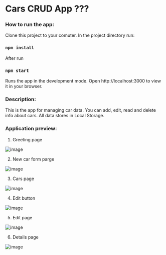 # Cars CRUD App ??? 

### **How to run the app:**

Clone this project to your comuter.
In the project directory run:
### `npm install`

After run 
### `npm start` 

Runs the app in the development mode. Open http://localhost:3000 to view it in your browser.


### **Description:**
This is the app for managing car data. 
You can add, edit, read and delete info about cars. All data stores in Local Storage. 

### **Application preview:**

1. Greeting page
   
![image](https://github.com/doritozbae/car_smth/assets/87154042/d2429ef1-bf85-4551-809e-4c4f7eb7167a)

2. New car form parge
   
![image](https://github.com/doritozbae/car_smth/assets/87154042/4063b1c4-decc-416a-8b8f-ca6a7c26f693)

3. Cars page

![image](https://github.com/doritozbae/car_smth/assets/87154042/c0766c8d-82e1-4a70-8456-eb40eeecdccc)

4. Edit button

![image](https://github.com/doritozbae/car_smth/assets/87154042/5b7f585c-985b-46ef-b130-ea91a9bed530)

5. Edit page
    
![image](https://github.com/doritozbae/car_smth/assets/87154042/77f4dffb-cccf-4e84-b50d-cfbd28166b11)

6. Details page

![image](https://github.com/doritozbae/car_smth/assets/87154042/bb0a7203-773b-480a-9efa-66f50d6667a2)
